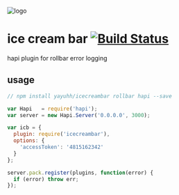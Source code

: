 ![logo](https://raw.githubusercontent.com/yayuhh/icecreambar/master/logo.png)

# ice cream bar [![Build Status](https://travis-ci.org/yayuhh/icecreambar.svg?branch=master)](https://travis-ci.org/yayuhh/icecreambar)
hapi plugin for rollbar error logging

## usage
```javascript
// npm install yayuhh/icecreambar rollbar hapi --save

var Hapi   = require('hapi');
var server = new Hapi.Server('0.0.0.0', 3000);

var icb = {
  plugin: require('icecreambar'),
  options: {
    'accessToken': '4815162342'
  }
};

server.pack.register(plugins, function(error) {
  if (error) throw err;
});
```
